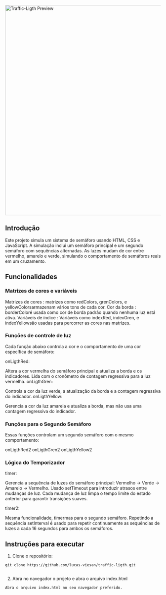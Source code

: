 <img src="https://lucas-viesan.github.io/traffic-ligth/TrafficLigth" alt="Traffic-Ligth Preview" height="678" width="1345" >

## Introdução

Este projeto simula um sistema de semáforo usando HTML, CSS e JavaScript. A simulação inclui um semáforo principal e um segundo semáforo com sequências alternadas. As luzes mudam de cor entre vermelho, amarelo e verde, simulando o comportamento de semáforos reais em um cruzamento.

## Funcionalidades

### Matrizes de cores e variáveis

Matrizes de cores : matrizes como redColors, grenColors, e yellowColorsarmazenam vários tons de cada cor.
Cor da borda : borderColoré usada como cor de borda padrão quando nenhuma luz está ativa.
Variáveis ​​de índice : Variáveis ​​como indexRed, indexGren, e indexYellowsão usadas para percorrer as cores nas matrizes.

### Funções de controle de luz

Cada função abaixo controla a cor e o comportamento de uma cor específica de semáforo:

onLigthRed:

Altera a cor vermelha do semáforo principal e atualiza a borda e os indicadores.
Lida com o cronômetro de contagem regressiva para a luz vermelha.
onLigthGren:

Controla a cor da luz verde, a atualização da borda e a contagem regressiva do indicador.
onLigthYellow:

Gerencia a cor da luz amarela e atualiza a borda, mas não usa uma contagem regressiva do indicador.

### Funções para o Segundo Semáforo

Essas funções controlam um segundo semáforo com o mesmo comportamento:

onLigthRed2
onLigthGren2
onLigthYellow2

### Lógica do Temporizador

timer:

Gerencia a sequência de luzes do semáforo principal:
Vermelho -> Verde -> Amarelo -> Vermelho.
Usado setTimeout para introduzir atrasos entre mudanças de luz.
Cada mudança de luz limpa o tempo limite do estado anterior para garantir transições suaves.

timer2:

Mesma funcionalidade, timermas para o segundo semáforo.
Repetindo a sequência
setInterval é usado para repetir continuamente as sequências de luzes a cada 16 segundos para ambos os semáforos.

## Instruções para executar

1. Clone o repositório:

```
git clone https://github.com/lucas-viesan/traffic-ligth.git


```

2. Abra no navegador o projeto e abra o arquivo index.html

```
Abra o arquivo index.html no seu navegador preferido.
```
